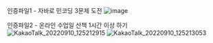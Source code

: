 인증파일1 - 자바로 민코딩 3문제 도전 
![image](https://user-images.githubusercontent.com/88377495/189467374-7ddf46fc-e76c-4953-99e4-13371ffcda01.png)

인증파일2 - 온라인 수업일 산책 1시간 이상 하기
![KakaoTalk_20220910_125212915](https://user-images.githubusercontent.com/88377495/189467701-dd515443-70cd-472a-a66a-e12edd3288c9.png)
![KakaoTalk_20220910_125213053](https://user-images.githubusercontent.com/88377495/189467707-f23782d4-199a-4850-8f0c-a3fc3cea386c.jpg)
